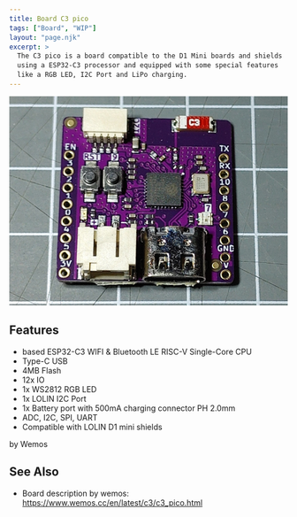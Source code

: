 ```yaml
---
title: Board C3 pico 
tags: ["Board", "WIP"]
layout: "page.njk"
excerpt: >
  The C3 pico is a board compatible to the D1 Mini boards and shields 
  using a ESP32-C3 processor and equipped with some special features
  like a RGB LED, I2C Port and LiPo charging.  
---
```


![d1mini c3 pico](/boards/esp32c3/d1mini-c3-pico.jpg)


## Features

* based ESP32-C3 WIFI & Bluetooth LE RISC-V Single-Core CPU
* Type-C USB
* 4MB Flash
* 12x IO
* 1x WS2812 RGB LED
* 1x LOLIN I2C Port
* 1x Battery port with 500mA charging connector PH 2.0mm
* ADC, I2C, SPI, UART
* Compatible with LOLIN D1 mini shields

by Wemos

## See Also

* Board description by wemos:  <https://www.wemos.cc/en/latest/c3/c3_pico.html>


